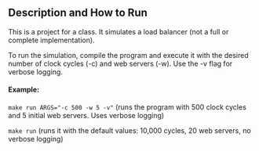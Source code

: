 ## Description and How to Run
This is a project for a class. It simulates a load balancer (not a full or complete implementation).

To run the simulation, compile the program and execute it with the desired number of clock cycles (-c) and web servers (-w). Use the -v flag for verbose logging.

#### Example:
```make run ARGS="-c 500 -w 5 -v"```
(runs the program with 500 clock cycles and 5 initial web servers. Uses verbose logging)

```make run```
(runs it with the default values: 10,000 cycles, 20 web servers, no verbose logging)
